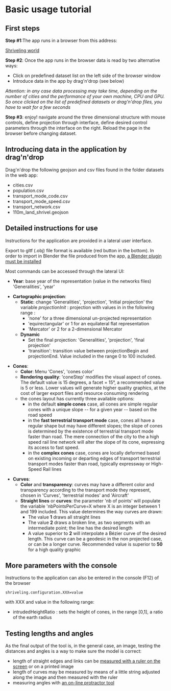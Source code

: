 # Basic usage tutorial

## First steps

**Step #1**:The app runs in a browser from this address:

[Shriveling world](/app/)

**Step #2**: Once the app runs in the browser data is read by two alternative ways:

* Click on predefined dataset list on the left side of the browser window
* Introduce data in the app by drag'n'drop (see below)

_Attention: in any case data processing may take time, depending on the number of cities and the performance of your own machine, CPU and GPU. So once clicked on the list of predefined datasets or drag'n'drop files, you have to wait for a few seconds_

**Step #3**: enjoy! navigate around the three dimensional structure with mouse controls, define projection through interface, define desired control parameters through the interface on the right. Reload the page in the browser before changing dataset.

## Introducing data in the application by drag'n'drop

Drag'n'drop the following geojson and csv files found in the folder datasets in the web app:

-   cities.csv
-   population.csv
-   transport_mode_code.csv
-   transport_mode_speed.csv
-   transport_network.csv
-   110m_land_shrivel.geojson

## Detailed instructions for use

Instructions for the application are provided in a lateral user interface.

Export to gltf (.obj) file format is available (red button in the bottom). In order to import in Blender the file produced from the app, [a Blender plugin must be installed](https://github.com/ksons/gltf-blender-importer)

Most commands can be accessed through the lateral UI:

-   __Year__: base year of the representation (value in the networks files) 'Generalities', 'year'


* __Cartographic projection__:
  * __Static__: change 'Generalities', 'projection', 'Initial projection' the variable _projectionInit_ : projection with values in in the following range :
    *   'none' for a three dimensional un-projected representation
    *   'equirectangular' or 1 for an equilateral flat representation
    *   'Mercator' or 2 for a 2-dimensional Mercator
  * __Dynamic__
    * Set the final projection: 'Generalities', 'projection', 'final projection'
    * 'transition': transition value between projectionBegin and projectionEnd. Value included in the range 0 to 100 included.

- __Cones__:
  * __Color__: Menu 'Cones', 'cones color'
  * __Rendering quality__: 'coneStep' modifies the visual aspect of cones. The default value is 15 degrees, a facet = 15°, a recommended value is 5 or less. Lower values will generate higher quality graphics, at the cost of larger export files and resource consuming rendering
  * the cones layout has currently three available options:
     * in the default __simple cones__ case, all cones are simple regular cones with a unique slope -- for a given year -- based on the road speed
     * in the __fast terrestrial transport mode__ case, cones all have a regular shape but may have different slopes; the slope of cones is determined by the existence of terrestrial transport mode faster than road. The mere connection of the city to the a high speed rail line network will alter the slope of its cone, expressing its access to fast speed.
     * in the __complex cones__ case, cones are locally deformed based on existing incoming or departing edges of transport terrestrial transport modes faster than road, typically expressway or High-Speed Rail lines

* __Curves__:
  * __Color__ and __transparency__: curves may have a different color and transparency according to the transport mode they represent, chosen in 'Curves', 'terrestrial modes' and 'Aircraft'
  * __Straight lines__ or __curves__:  the parameter 'nb of points' will populate the variable  'nbPointsPerCurve=X where X is an integer between 1 and 199 included. This value determines the way curves are drawn:
    - The value **1** draws all straight lines
    - The value **2** draws a broken line, as two segments with an intermediate point; the line has the desired length
    - A value superior to __2__ will interpolate a Bézier curve of the desired length. This curve can be a geodesic in the non projected case, or can be a longer curve. Recommended value is superior to __50__ for a high quality graphic

## More parameters with the console

Instructions to the application can also be entered in the console (F12) of the browser

`shriveling.configuration.XXX=value`

with XXX and value in the following range:

-   intrudedHeightRatio : sets the height of cones, in the range [0,1], a ratio of the earth radius


## Testing lengths and angles

As the final output of the tool is, in the general case, an image, testing the distances and angles is a way to make sure the model is correct:

-   length of straight edges and links can be [measured with a ruler on the screen](https://timespace.hypotheses.org/115) or on a printed image
-   length of curves may be measured by means of a little string adjusted along the image and then measured with the ruler
-   measuring angles with [an on-line protractor tool](https://www.ginifab.com/feeds/angle_measurement/)